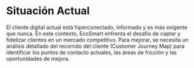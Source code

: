 # Situación Actual

El cliente digital actual está hiperconectado, informado y es más exigente que nunca. En este contexto, EcoSmart enfrenta el desafío de captar y fidelizar clientes en un mercado competitivo. Para mejorar, se necesita un análisis detallado del recorrido del cliente (Customer Journey Map) para identificar los puntos de contacto actuales, las áreas de fricción y las oportunidades de mejora.